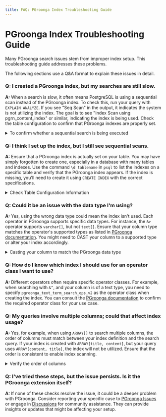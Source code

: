 ```yaml
---
title: FAQ: PGroonga Index Troubleshooting Guide
---
```

# PGroonga Index Troubleshooting Guide

Many PGroonga search issues stem from improper index setup. This troubleshooting guide addresses these problems.

The following sections use a Q&A format to explain these issues in detail.

### Q: I created a PGroonga index, but my searches are still slow.

**A:** When a search is slow, it often means PostgreSQL is using a sequential scan instead of the PGroonga index. To check this, run your query with `EXPLAIN ANALYZE`. If you see "Seq Scan" in the output, it indicates the system is not utilizing the index. The goal is to see "Index Scan using pgrn_content_index" or similar, indicating the index is being used. Check the table configuration to confirm that PGroonga indexes are properly set.

<details>

  <summary>To confirm whether a sequential search is being executed</summary>
  We use a following table structure as an example. To ensure the search is definitely sequential in this example, no indexes or primary keys have been set.

```sql
CREATE TABLE memos (
  title text,
  content text
);

INSERT INTO memos VALUES ('PostgreSQL', 'PostgreSQL is an RDBMS.');
INSERT INTO memos VALUES ('Groonga', 'Groonga is a super-fast full-text search engine.');
INSERT INTO memos VALUES ('PGroonga', 'PGroonga is an extension that brings super-fast full-text search to PostgreSQL.');
```

The query we are examining is as follows:

```sql
SELECT * FROM memos WHERE content &@~ 'PostgreSQL';
```

Now, let's confirm whether the query is using a sequential search. As mentioned earlier, we'll use `EXPLAIN ANALYZE` to check.

```sql
EXPLAIN ANALYZE SELECT * FROM memos WHERE content &@~ 'PostgreSQL';
--                                              QUERY PLAN                                              
-- -----------------------------------------------------------------------------------------------------
--  Seq Scan on memos  (cost=0.00..678.80 rows=1 width=64) (actual time=2.803..4.664 rows=2 loops=1)
--    Filter: (content &@~ 'PostgreSQL'::text)
--    Rows Removed by Filter: 1
--  Planning Time: 0.113 ms
--  Execution Time: 4.731 ms
-- (5 rows)
```

The result is as shown above. In the case of a sequential search, "Seq Scan" will be displayed. Our goal here is to transform this "Seq Scan" into "Index Scan using #{PGroonga index name}" as shown below.

```sql
EXPLAIN ANALYZE SELECT * FROM memos WHERE content &@~ 'PostgreSQL';
--                                                           QUERY PLAN                                                          
-- ------------------------------------------------------------------------------------------------------------------------------
--  Index Scan using pgrn_content_index on memos  (cost=0.00..4.02 rows=1 width=64) (actual time=0.778..0.782 rows=2 loops=1)
--    Index Cond: (content &@~ 'PostgreSQL'::text)
--  Planning Time: 0.835 ms
--  Execution Time: 1.002 ms
-- (4 rows)
```

</details>

### Q: I think I set up the index, but I still see sequential scans.

**A:** Ensure that a PGroonga index is actually set on your table. You may have simply forgotten to create one, especially in a database with many tables and indexes. Use the command `\d tablename` in `psql` to list the indexes on a specific table and verify that the PGroonga index appears. If the index is missing, you'll need to create it using `CREATE INDEX` with the correct specifications.

<details>

  <summary>Check Table Configuration Information</summary>
  You can verify your table indexes by following steps:
  1. Connect to the relevant DB with `psql`.
  2. Check the table definition by `\d #{table_name}`. Replace `#{table_name}` with the name of the table.
  3. Confirm whether a PGroonga index exists in step 2.
  For example, the result will look like this:

``` 
\d memos
--              Table "public.memos"
--  Column  | Type | Collation | Nullable | Default
-- ---------+------+-----------+----------+---------
--  title   | text |           | not null |
--  content | text |           |          |
-- Indexes:
--     "memos_pkey" PRIMARY KEY, btree (title)
--     "pgrn_content_index" pgroonga (content)
```

Focus on the "Indexes" section. This displays all indexes set on the `memos` table in the format `#{index_name} #{index_type} (#{column_name})`. Here, verify whether a PGroonga index is set on the `content` column.

</details>

### Q: Could it be an issue with the data type I'm using?

**A:** Yes, using the wrong data type could mean the index isn't used. Each operator in PGroonga supports specific data types. For instance, the `&>` operator supports `varchar[]`, but not `text[]`. Ensure that your column type matches the operator's supported types as listed in [PGroonga documentation](https://pgroonga.github.io/reference/). You might need to CAST your column to a supported type or alter your index accordingly.

<details>

  <summary>Casting your column to match the PGroonga data type</summary>
  Here’s an example of casting the `tags` column to `varchar[]` and creating an index for it with PGroonga:

```sql
CREATE INDEX pgrn_tags_index ON memos USING pgroonga ((tags::varchar[]));
```

When you query correctly, the output should look something like this:

```sql
EXPLAIN ANALYZE VERBOSE SELECT * FROM memos WHERE tags::varchar[] &> 'PostgreSQL';
--                                                             QUERY PLAN                                                            
-- ----------------------------------------------------------------------------------------------------------------------------------
--  Index Scan using pgrn_tags_index on public.memos  (cost=0.00..4.01 rows=1 width=96) (actual time=0.195..0.195 rows=0 loops=1)
--    Output: title, content, tags
--    Index Cond: ((memos.tags)::character varying[] &> 'PostgreSQL'::character varying)
--  Planning Time: 0.047 ms
--  Execution Time: 0.221 ms
-- (5 rows)
```

</details>

### Q: How do I know which index I should use for an operator class I want to use?

**A:** Different operators often require specific operator classes. For example, when searching with `&^`, and your column is of a text type, you need to specify `pgroonga_text_term_search_ops_v2` as the operator class when creating the index. You can consult the [PGroonga documentation](https://pgroonga.github.io/reference/) to confirm the required operator class for your use case.

### Q: My queries involve multiple columns; could that affect index usage?

**A:** Yes, for example, when using `ARRAY[]` to search multiple columns, the order of columns must match between your index definition and the search query. If your index is created with `ARRAY[title, content]`, but your query uses `ARRAY[content, title]`, the index will not be utilized. Ensure that the order is consistent to enable index scanning.

<details>

<summary>Verify the order of columns</summary>
  There are two points to check:

1. `ARRAY[title, content]` specified in `CREATE INDEX`
2. `WHERE` clause `ARRAY[content, title]`

As shown, the column order in `ARRAY[]` differs between `CREATE INDEX` and the `WHERE` clause. If the column order in `ARRAY[]` is different between `CREATE INDEX` and the `WHERE` clause, the index is not used.

Therefore, if you align the order, the search will use the index for searching. Below is an example for how to do it correctly:

```sql
CREATE TABLE memos (
  title text,
  content text
);

CREATE INDEX pgroonga_memos_index
    ON memos
 USING pgroonga ((ARRAY[title, content]));

INSERT INTO memos VALUES ('PostgreSQL', 'PostgreSQL is a relational database management system.');
INSERT INTO memos VALUES ('Groonga', 'Groonga is a fast full-text search engine supporting Japanese.');
INSERT INTO memos VALUES ('PGroonga', 'PGroonga is a PostgreSQL extension for using Groonga as an index.');
INSERT INTO memos VALUES ('Command Line', 'There is a groonga command.');

EXPLAIN ANALYZE VERBOSE
SELECT *
  FROM memos
 WHERE ARRAY[title, content] &@~ 'Groonga OR PostgreSQL';
```

Note the `ARRAY[]` in `CREATE INDEX` and the `WHERE` clause. In this example, both use `ARRAY[title, content]` and have the same column order within `ARRAY[]`.

As shown above, if the column order in `ARRAY[]` is the same, the search uses the index.

</details>

### Q: I've tried these steps, but the issue persists. Is it the PGroonga extension itself?

**A:** If none of these checks resolve the issue, it could be a deeper problem with PGroonga. Consider reporting your specific case to [PGroonga Issues](https://github.com/pgroonga/pgroonga/issues) or engage in [Discussions](https://github.com/pgroonga/pgroonga/discussions) for community assistance. They can provide insights or updates that might be affecting your setup.

